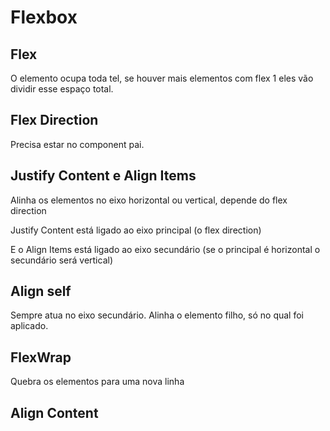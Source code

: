 # Flexbox

## Flex

O elemento ocupa toda tel, se houver mais elementos com flex 1 eles vão dividir esse espaço total.

## Flex Direction

Precisa estar no component pai.

## Justify Content e Align Items

Alinha os elementos no eixo horizontal ou vertical, depende do flex direction

Justify Content está ligado ao eixo principal (o flex direction)

E o Align Items  está ligado ao eixo secundário (se o principal é horizontal o secundário será vertical)

## Align self

Sempre atua no eixo secundário. Alinha o elemento filho, só no qual foi aplicado.

## FlexWrap

Quebra os elementos para uma nova linha

## Align Content